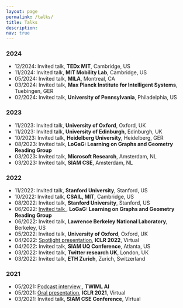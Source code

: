 ```yaml
---
layout: page
permalink: /talks/
title: Talks
description: 
nav: true
---
```


### 2024
* 12/2024: Invited talk, **TEDx MIT**, Cambridge, US
* 11/2024: Invited talk, **MIT Mobility Lab**, Cambridge, US
* 05/2024: Invited talk, **MILA**, Montreal, CA
* 03/2024: Invited talk, **Max Planck Institute for Intelligent Systems**, Tuebingen, GER
* 02/2024: Invited talk, **University of Pennsylvania**, Philadelphia, US

### 2023
* 11/2023: Invited talk, **University of Oxford**, Oxford, UK
* 11/2023: Invited talk, **University of Edinburgh**, Edinburgh, UK
* 10/2023: Invited talk, **Heidelberg University**, Heidelberg, GER
* 08/2023: Invited talk, **LoGaG: Learning on Graphs and Geometry Reading Group**
* 03/2023: Invited talk, **Microsoft Research**, Amsterdam, NL
* 03/2023: Invited talk, **SIAM CSE**, Amsterdam, NL

### 2022
* 11/2022: Invited talk, **Stanford University**, Stanford, US
* 10/2022: Invited talk, **CSAIL, MIT**, Cambridge, US
* 08/2022: Invited talk, **Stanford University**, Stanford, US
* 06/2022: <a href="https://www.youtube.com/watch?v=YIhNLmbUBp4&feature=emb_logo"> Invited talk </a>, 
**LoGaG: Learning on Graphs and Geometry Reading Group**
* 06/2022: Invited talk, **Lawrence Berkeley National Laboratory**, Berkeley, US
* 05/2022: Invited talk, **University of Oxford**, Oxford, UK
* 04/2022: <a href="https://iclr.cc/virtual/2022/spotlight/6412"> Spotlight presentation</a>, **ICLR 2022**, Virtual
* 04/2022: Invited talk, **SIAM UQ Conference**, Atlanta, US
* 03/2022: Invited talk, **Twitter research UK**, London, UK
* 03/2022: Invited talk, **ETH Zurich**, Zurich, Switzerland


### 2021
<a href=""> </a>
* 05/2021: <a href="https://twimlai.com/learning-long-time-dependencies-with-rnns-w-konstantin-rusch/"> Podcast interview </a>, **TWIML AI**
* 05/2021: <a href="https://iclr.cc/virtual/2021/oral/3381"> Oral presentation</a>, **ICLR 2021**, Virtual
* 03/2021: Invited talk, **SIAM CSE Conference**, Virtual

